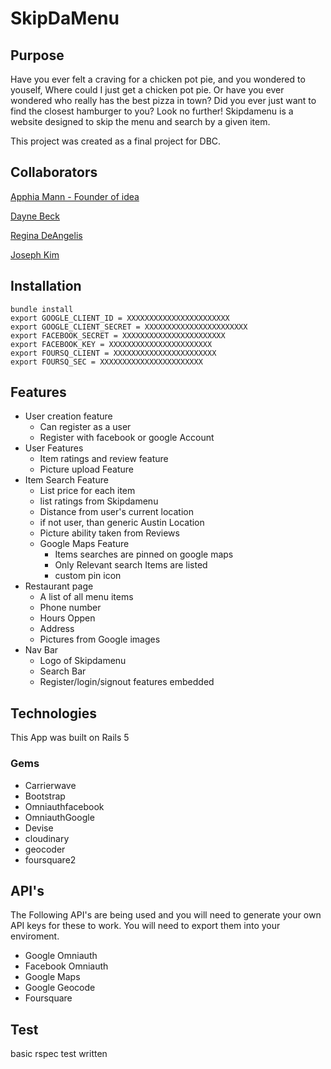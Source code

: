 # SkipDaMenu

## Purpose 
Have you ever felt a craving for a chicken pot pie, and you wondered to youself, Where could I just get a chicken pot pie.  Or have you ever wondered who really has the best pizza in town?  Did you ever just want to find the closest hamburger to you?  Look no further!  Skipdamenu is a website designed to skip the menu and search by a given item.

This project was created as a final project for DBC.

## Collaborators
[Apphia Mann - Founder of idea](https://github.com/apphiamann)

[Dayne Beck](https://github.com/dbeck28)

[Regina DeAngelis](https://github.com/reginad1)

[Joseph Kim](https://github.com/josekim)

## Installation
```
bundle install
export GOOGLE_CLIENT_ID = XXXXXXXXXXXXXXXXXXXXXXX
export GOOGLE_CLIENT_SECRET = XXXXXXXXXXXXXXXXXXXXXXX
export FACEBOOK_SECRET = XXXXXXXXXXXXXXXXXXXXXXX
export FACEBOOK_KEY = XXXXXXXXXXXXXXXXXXXXXXX
export FOURSQ_CLIENT = XXXXXXXXXXXXXXXXXXXXXXX
export FOURSQ_SEC = XXXXXXXXXXXXXXXXXXXXXXX
```

## Features
- User creation feature
    + Can register as a user
    + Register with facebook or google Account
- User Features
    + Item ratings and review feature
    + Picture upload Feature
- Item Search Feature
    + List price for each item
    + list ratings from Skipdamenu
    + Distance from user's current location
    + if not user, than generic Austin Location
    + Picture ability taken from Reviews
    + Google Maps Feature
        * Items searches are pinned on google maps
        * Only Relevant search Items are listed
        * custom pin icon
- Restaurant page
    + A list of all menu items
    + Phone number
    + Hours Oppen
    + Address
    + Pictures from Google images
- Nav Bar
    + Logo of Skipdamenu
    + Search Bar
    + Register/login/signout features embedded

## Technologies 
This App was built on Rails 5
### Gems 
 * Carrierwave
 * Bootstrap
 * Omniauthfacebook
 * OmniauthGoogle
 * Devise
 * cloudinary
 * geocoder
 * foursquare2

## API's
The Following API's are being used and you will need to generate your own API keys for these to work.  You will need to export them into your enviroment.  
* Google Omniauth
* Facebook Omniauth
* Google Maps
* Google Geocode
* Foursquare 

## Test
basic rspec test written

